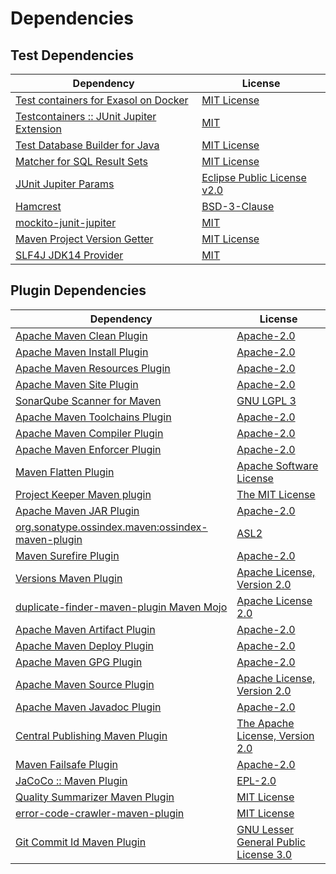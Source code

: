 <!-- @formatter:off -->
# Dependencies

## Test Dependencies

| Dependency                                     | License                          |
| ---------------------------------------------- | -------------------------------- |
| [Test containers for Exasol on Docker][0]      | [MIT License][1]                 |
| [Testcontainers :: JUnit Jupiter Extension][2] | [MIT][3]                         |
| [Test Database Builder for Java][4]            | [MIT License][5]                 |
| [Matcher for SQL Result Sets][6]               | [MIT License][7]                 |
| [JUnit Jupiter Params][8]                      | [Eclipse Public License v2.0][9] |
| [Hamcrest][10]                                 | [BSD-3-Clause][11]               |
| [mockito-junit-jupiter][12]                    | [MIT][13]                        |
| [Maven Project Version Getter][14]             | [MIT License][15]                |
| [SLF4J JDK14 Provider][16]                     | [MIT][17]                        |

## Plugin Dependencies

| Dependency                                              | License                                     |
| ------------------------------------------------------- | ------------------------------------------- |
| [Apache Maven Clean Plugin][18]                         | [Apache-2.0][19]                            |
| [Apache Maven Install Plugin][20]                       | [Apache-2.0][19]                            |
| [Apache Maven Resources Plugin][21]                     | [Apache-2.0][19]                            |
| [Apache Maven Site Plugin][22]                          | [Apache-2.0][19]                            |
| [SonarQube Scanner for Maven][23]                       | [GNU LGPL 3][24]                            |
| [Apache Maven Toolchains Plugin][25]                    | [Apache-2.0][19]                            |
| [Apache Maven Compiler Plugin][26]                      | [Apache-2.0][19]                            |
| [Apache Maven Enforcer Plugin][27]                      | [Apache-2.0][19]                            |
| [Maven Flatten Plugin][28]                              | [Apache Software License][19]               |
| [Project Keeper Maven plugin][29]                       | [The MIT License][30]                       |
| [Apache Maven JAR Plugin][31]                           | [Apache-2.0][19]                            |
| [org.sonatype.ossindex.maven:ossindex-maven-plugin][32] | [ASL2][33]                                  |
| [Maven Surefire Plugin][34]                             | [Apache-2.0][19]                            |
| [Versions Maven Plugin][35]                             | [Apache License, Version 2.0][19]           |
| [duplicate-finder-maven-plugin Maven Mojo][36]          | [Apache License 2.0][37]                    |
| [Apache Maven Artifact Plugin][38]                      | [Apache-2.0][19]                            |
| [Apache Maven Deploy Plugin][39]                        | [Apache-2.0][19]                            |
| [Apache Maven GPG Plugin][40]                           | [Apache-2.0][19]                            |
| [Apache Maven Source Plugin][41]                        | [Apache License, Version 2.0][19]           |
| [Apache Maven Javadoc Plugin][42]                       | [Apache-2.0][19]                            |
| [Central Publishing Maven Plugin][43]                   | [The Apache License, Version 2.0][19]       |
| [Maven Failsafe Plugin][44]                             | [Apache-2.0][19]                            |
| [JaCoCo :: Maven Plugin][45]                            | [EPL-2.0][46]                               |
| [Quality Summarizer Maven Plugin][47]                   | [MIT License][48]                           |
| [error-code-crawler-maven-plugin][49]                   | [MIT License][50]                           |
| [Git Commit Id Maven Plugin][51]                        | [GNU Lesser General Public License 3.0][52] |

[0]: https://github.com/exasol/exasol-testcontainers/
[1]: https://github.com/exasol/exasol-testcontainers/blob/main/LICENSE
[2]: https://java.testcontainers.org
[3]: http://opensource.org/licenses/MIT
[4]: https://github.com/exasol/test-db-builder-java/
[5]: https://github.com/exasol/test-db-builder-java/blob/main/LICENSE
[6]: https://github.com/exasol/hamcrest-resultset-matcher/
[7]: https://github.com/exasol/hamcrest-resultset-matcher/blob/main/LICENSE
[8]: https://junit.org/
[9]: https://www.eclipse.org/legal/epl-v20.html
[10]: http://hamcrest.org/JavaHamcrest/
[11]: https://raw.githubusercontent.com/hamcrest/JavaHamcrest/master/LICENSE
[12]: https://github.com/mockito/mockito
[13]: https://opensource.org/licenses/MIT
[14]: https://github.com/exasol/maven-project-version-getter/
[15]: https://github.com/exasol/maven-project-version-getter/blob/main/LICENSE
[16]: http://www.slf4j.org
[17]: https://opensource.org/license/mit
[18]: https://maven.apache.org/plugins/maven-clean-plugin/
[19]: https://www.apache.org/licenses/LICENSE-2.0.txt
[20]: https://maven.apache.org/plugins/maven-install-plugin/
[21]: https://maven.apache.org/plugins/maven-resources-plugin/
[22]: https://maven.apache.org/plugins/maven-site-plugin/
[23]: http://docs.sonarqube.org/display/PLUG/Plugin+Library/sonar-scanner-maven/sonar-maven-plugin
[24]: http://www.gnu.org/licenses/lgpl.txt
[25]: https://maven.apache.org/plugins/maven-toolchains-plugin/
[26]: https://maven.apache.org/plugins/maven-compiler-plugin/
[27]: https://maven.apache.org/enforcer/maven-enforcer-plugin/
[28]: https://www.mojohaus.org/flatten-maven-plugin/
[29]: https://github.com/exasol/project-keeper/
[30]: https://github.com/exasol/project-keeper/blob/main/LICENSE
[31]: https://maven.apache.org/plugins/maven-jar-plugin/
[32]: https://sonatype.github.io/ossindex-maven/maven-plugin/
[33]: http://www.apache.org/licenses/LICENSE-2.0.txt
[34]: https://maven.apache.org/surefire/maven-surefire-plugin/
[35]: https://www.mojohaus.org/versions/versions-maven-plugin/
[36]: https://basepom.github.io/duplicate-finder-maven-plugin
[37]: http://www.apache.org/licenses/LICENSE-2.0.html
[38]: https://maven.apache.org/plugins/maven-artifact-plugin/
[39]: https://maven.apache.org/plugins/maven-deploy-plugin/
[40]: https://maven.apache.org/plugins/maven-gpg-plugin/
[41]: https://maven.apache.org/plugins/maven-source-plugin/
[42]: https://maven.apache.org/plugins/maven-javadoc-plugin/
[43]: https://central.sonatype.org
[44]: https://maven.apache.org/surefire/maven-failsafe-plugin/
[45]: https://www.jacoco.org/jacoco/trunk/doc/maven.html
[46]: https://www.eclipse.org/legal/epl-2.0/
[47]: https://github.com/exasol/quality-summarizer-maven-plugin/
[48]: https://github.com/exasol/quality-summarizer-maven-plugin/blob/main/LICENSE
[49]: https://github.com/exasol/error-code-crawler-maven-plugin/
[50]: https://github.com/exasol/error-code-crawler-maven-plugin/blob/main/LICENSE
[51]: https://github.com/git-commit-id/git-commit-id-maven-plugin
[52]: http://www.gnu.org/licenses/lgpl-3.0.txt
